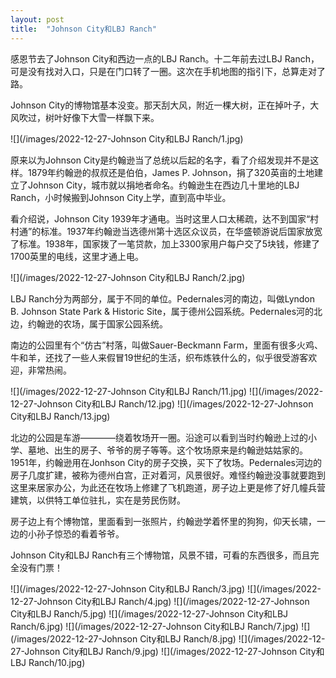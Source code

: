 ```yaml
---
layout: post
title:  "Johnson City和LBJ Ranch"
---
```


感恩节去了Johnson City和西边一点的LBJ Ranch。十二年前去过LBJ Ranch，可是没有找对入口，只是在门口转了一圈。这次在手机地图的指引下，总算走对了路。  

Johnson City的博物馆基本没变。那天刮大风，附近一棵大树，正在掉叶子，大风吹过，树叶好像下大雪一样飘下来。  

![](/images/2022-12-27-Johnson City和LBJ Ranch/1.jpg)

原来以为Johnson City是约翰逊当了总统以后起的名字，看了介绍发现并不是这样。1879年约翰逊的叔叔还是伯伯，James P. Johnson，捐了320英亩的土地建立了Johnson City，城市就以捐地者命名。约翰逊生在西边几十里地的LBJ Ranch，小时候搬到Johnson City上学，直到高中毕业。  

看介绍说，Johnson City 1939年才通电。当时这里人口太稀疏，达不到国家“村村通”的标准。1937年约翰逊当选德州第十选区众议员，在华盛顿游说后国家放宽了标准。1938年，国家拨了一笔贷款，加上3300家用户每户交了5块钱，修建了1700英里的电线，这里才通上电。  

![](/images/2022-12-27-Johnson City和LBJ Ranch/2.jpg)

LBJ Ranch分为两部分，属于不同的单位。Pedernales河的南边，叫做Lyndon B. Johnson State Park & Historic Site，属于德州公园系统。Pedernales河的北边，约翰逊的农场，属于国家公园系统。  

南边的公园里有个“仿古”村落，叫做Sauer-Beckmann Farm，里面有很多火鸡、牛和羊，还找了一些人来假冒19世纪的生活，织布炼铁什么的，似乎很受游客欢迎，非常热闹。  

![](/images/2022-12-27-Johnson City和LBJ Ranch/11.jpg)
![](/images/2022-12-27-Johnson City和LBJ Ranch/12.jpg)
![](/images/2022-12-27-Johnson City和LBJ Ranch/13.jpg)

北边的公园是车游————绕着牧场开一圈。沿途可以看到当时约翰逊上过的小学、墓地、出生的房子、爷爷的房子等等。这个牧场原来是约翰逊姑姑家的。1951年，约翰逊用在Jonhson City的房子交换，买下了牧场。Pedernales河边的房子几度扩建，被称为德州白宫，正对着河，风景很好。难怪约翰逊没事就要跑到这里来居家办公，为此还在牧场上修建了飞机跑道，房子边上更是修了好几幢兵营建筑，以供特工单位驻扎，实在是劳民伤财。  

房子边上有个博物馆，里面看到一张照片，约翰逊学着怀里的狗狗，仰天长啸，一边的小孙子惊恐的看着爷爷。  

Johnson City和LBJ Ranch有三个博物馆，风景不错，可看的东西很多，而且完全没有门票！  

![](/images/2022-12-27-Johnson City和LBJ Ranch/3.jpg)
![](/images/2022-12-27-Johnson City和LBJ Ranch/4.jpg)
![](/images/2022-12-27-Johnson City和LBJ Ranch/5.jpg)
![](/images/2022-12-27-Johnson City和LBJ Ranch/6.jpg)
![](/images/2022-12-27-Johnson City和LBJ Ranch/7.jpg)
![](/images/2022-12-27-Johnson City和LBJ Ranch/8.jpg)
![](/images/2022-12-27-Johnson City和LBJ Ranch/9.jpg)
![](/images/2022-12-27-Johnson City和LBJ Ranch/10.jpg)
